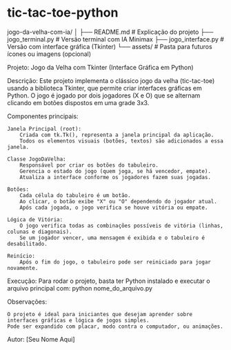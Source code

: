 # tic-tac-toe-python



jogo-da-velha-com-ia/ │ ├── README.md # Explicação do projeto ├── jogo_terminal.py # Versão terminal com IA Minimax ├── jogo_interface.py # Versão com interface gráfica (Tkinter) └── assets/ # Pasta para futuros ícones ou imagens (opcional)

Projeto: Jogo da Velha com Tkinter (Interface Gráfica em Python)

Descrição: Este projeto implementa o clássico jogo da velha (tic-tac-toe) usando a biblioteca Tkinter, que permite criar interfaces gráficas em Python. O jogo é jogado por dois jogadores (X e O) que se alternam clicando em botões dispostos em uma grade 3x3.

Componentes principais:

    Janela Principal (root):
        Criada com tk.Tk(), representa a janela principal da aplicação.
        Todos os elementos visuais (botões, textos) são adicionados a essa janela.

    Classe JogoDaVelha:
        Responsável por criar os botões do tabuleiro.
        Gerencia o estado do jogo (quem joga, se há vencedor, empate).
        Atualiza a interface conforme os jogadores fazem suas jogadas.

    Botões:
        Cada célula do tabuleiro é um botão.
        Ao clicar, o botão exibe "X" ou "O" dependendo do jogador atual.
        Após cada jogada, o jogo verifica se houve vitória ou empate.

    Lógica de Vitória:
        O jogo verifica todas as combinações possíveis de vitória (linhas, colunas e diagonais).
        Se um jogador vencer, uma mensagem é exibida e o tabuleiro é desabilitado.

    Reinício:
        Após o fim do jogo, o tabuleiro pode ser reiniciado para jogar novamente.

Execução: Para rodar o projeto, basta ter Python instalado e executar o arquivo principal com: python nome_do_arquivo.py

Observações:

    O projeto é ideal para iniciantes que desejam aprender sobre interfaces gráficas e lógica de jogos simples.
    Pode ser expandido com placar, modo contra o computador, ou animações.

Autor: [Seu Nome Aqui]
